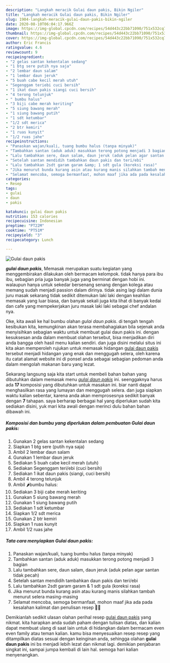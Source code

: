 ```yaml
---
description: "Langkah meracik Gulai daun pakis, Bikin Ngiler"
title: "Langkah meracik Gulai daun pakis, Bikin Ngiler"
slug: 1904-langkah-meracik-gulai-daun-pakis-bikin-ngiler
date: 2020-08-10T06:04:17.966Z
image: https://img-global.cpcdn.com/recipes/54d443c22bb71090/751x532cq70/gulai-daun-pakis-foto-resep-utama.jpg
thumbnail: https://img-global.cpcdn.com/recipes/54d443c22bb71090/751x532cq70/gulai-daun-pakis-foto-resep-utama.jpg
cover: https://img-global.cpcdn.com/recipes/54d443c22bb71090/751x532cq70/gulai-daun-pakis-foto-resep-utama.jpg
author: Eric Francis
ratingvalue: 4.6
reviewcount: 9
recipeingredient:
- "2 gelas santan kekentalan sedang"
- "1 btg sere putih nya saja"
- "2 lembar daun salam"
- "1 lembar daun jeruk"
- "5 buah cabe kecil merah utuh"
- "Segenggam teriebi cuci bersih"
- "1 ikat daun pakis siangi cuci bersih"
- "4 terong telunjuk"
- " bumbu halus"
- "3 biji cabe merah keriting"
- "5 siung bawang merah"
- "1 siung bawang putih"
- "1 sdt ketumbar"
- "1/2 sdt merica"
- "2 btr kemiri"
- "1 ruas kunyit"
- "1/2 ruas jahe"
recipeinstructions:
- "Panaskan wajan/kuali, tuang bumbu halus (tanpa minyak)"
- "Tambahkan santan (aduk aduk) masukkan terong potong menjadi 3 bagian"
- "Lalu tambahkan sere, daun salam, daun jeruk (aduk pelan agar santan tidak pecah)"
- "Setelah santan mendidih tambahkan daun pakis dan teri/ebi"
- "Lalu tambahkan 2sdt garam garam &amp; 1 sdt gula (koreksi rasa)"
- "Jika menurut bunda kurang asin atau kurang manis silahkan tambah menurut selera masing-masing"
- "Selamat mencoba, semoga bermanfaat, mohon maaf jika ada pada kesalahan kalimat dan penulisan resep 🙏😊"
categories:
- Resep
tags:
- gulai
- daun
- pakis

katakunci: gulai daun pakis 
nutrition: 153 calories
recipecuisine: Indonesian
preptime: "PT22M"
cooktime: "PT51M"
recipeyield: "3"
recipecategory: Lunch

---
```



![Gulai daun pakis](https://img-global.cpcdn.com/recipes/54d443c22bb71090/751x532cq70/gulai-daun-pakis-foto-resep-utama.jpg)

<b><i>gulai daun pakis</i></b>, Memasak merupakan suatu kegiatan yang menggembirakan dilakukan oleh bermacam kelompok. tidak hanya para ibu ibu, sebagian pria juga banyak juga yang berminat dengan hobi ini. walaupun hanya untuk sekedar bersenang senang dengan kolega atau memang sudah menjadi passion dalam dirinya. tidak asing lagi dalam dunia juru masak sekarang tidak sedikit ditemukan laki laki dengan keahlian memasak yang luar biasa, dan banyak sekali juga kita lihat di banyak kedai dan cafe yang mempekerjakan juru masak laki laki sebagai chef andalan nya.



Oke, kita awali ke hal bumbu olahan <i>gulai daun pakis</i>. di tengah tengah kesibukan kita, kemungkinan akan terasa membahagiakan bila sejenak anda menyisihkan sebagian waktu untuk membuat gulai daun pakis ini. dengan kesuksesan anda dalam membuat olahan tersebut, bisa menjadikan diri anda bangga oleh hasil menu kalian sendiri. dan juga disini melalui situs ini kita akan memperoleh rujukan untuk memasak hidangan <u>gulai daun pakis</u> tersebut menjadi hidangan yang enak dan menggugah selera, oleh karena itu catat alamat website ini di ponsel anda sebagai sebagian pedoman anda dalam mengolah makanan baru yang lezat.


Sekarang langsung saja kita start untuk membeli bahan bahan yang dibutuhkan dalam memasak menu <u><i>gulai daun pakis</i></u> ini. seenggaknya harus ada <b>17</b> komposisi yang dibutuhkan untuk masakan ini. biar nanti dapat menghasilkan rasa yang lumayan dan menggugah selera. dan juga siapkan waktu kalian sebentar, karena anda akan memprosesnya sedikit banyak dengan <b>7</b> tahapan. saya berharap berbagai hal yang diperlukan sudah kita sediakan disini, yuk mari kita awali dengan merinci dulu bahan bahan dibawah ini.

<!--inarticleads1-->

##### Komposisi dan bumbu yang diperlukan dalam pembuatan Gulai daun pakis:

1. Gunakan 2 gelas santan kekentalan sedang
1. Siapkan 1 btg sere (putih nya saja)
1. Ambil 2 lembar daun salam
1. Gunakan 1 lembar daun jeruk
1. Sediakan 5 buah cabe kecil merah (utuh)
1. Sediakan Segenggam teri/ebi (cuci bersih)
1. Sediakan 1 ikat daun pakis (siangi, cuci bersih)
1. Ambil 4 terong telunjuk
1. Ambil  🌶bumbu halus:
1. Sediakan 3 biji cabe merah keriting
1. Gunakan 5 siung bawang merah
1. Gunakan 1 siung bawang putih
1. Sediakan 1 sdt ketumbar
1. Siapkan 1/2 sdt merica
1. Gunakan 2 btr kemiri
1. Siapkan 1 ruas kunyit
1. Ambil 1/2 ruas jahe




<!--inarticleads2-->

##### Tata cara menyiapkan Gulai daun pakis:

1. Panaskan wajan/kuali, tuang bumbu halus (tanpa minyak)
1. Tambahkan santan (aduk aduk) masukkan terong potong menjadi 3 bagian
1. Lalu tambahkan sere, daun salam, daun jeruk (aduk pelan agar santan tidak pecah)
1. Setelah santan mendidih tambahkan daun pakis dan teri/ebi
1. Lalu tambahkan 2sdt garam garam &amp; 1 sdt gula (koreksi rasa)
1. Jika menurut bunda kurang asin atau kurang manis silahkan tambah menurut selera masing-masing
1. Selamat mencoba, semoga bermanfaat, mohon maaf jika ada pada kesalahan kalimat dan penulisan resep 🙏😊




Demikianlah sedikit ulasan olahan perihal resep <u>gulai daun pakis</u> yang nikmat. kita harapkan anda sudah paham dengan tulisan diatas, dan kalian dapat membuat ulang di saat lain untuk di hidangkan dalam bermacam even even family atau teman kalian. kamu bisa menyesuaikan resep resep yang ditampilkan diatas sesuai dengan keinginan anda, sehingga olahan <b>gulai daun pakis</b> ini bs menjadi lebih lezat dan nikmat lagi. demikian penjabaran singkat ini, sampai jumpa kembali di lain hal. semoga hari kalian menyenangkan.
